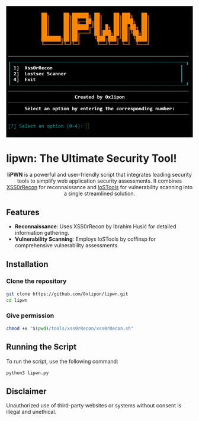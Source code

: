 <div style="text-align: center;">
    <img src="https://raw.githubusercontent.com/snowden-pc/lipwn/refs/heads/main/lipwn.png" alt="Screenshot (lipwn)" style="display: block; margin: 0 auto; margin-bottom: 20px;" />
</div>

# lipwn: The Ultimate Security Tool!

<p style="text-align: center;">
    <strong>liPWN</strong> is a powerful and user-friendly script that integrates leading security tools to simplify web application security assessments. It combines <a href="https://github.com/xss0r/xssorRecon/">XSS0rRecon</a> for reconnaissance and <a href="https://github.com/coffinsp/lostools">loSTools</a> for vulnerability scanning into a single streamlined solution.
</p>

## Features

- **Reconnaissance**: Uses XSS0rRecon by Ibrahim Husić for detailed information gathering.
- **Vulnerability Scanning**: Employs loSTools by coffinsp for comprehensive vulnerability assessments.

## Installation

### Clone the repository

```bash
git clone https://github.com/0xlipon/lipwn.git
cd lipwn
```

### Give permission
```bash
chmod +x "$(pwd)/tools/xss0rRecon/xss0rRecon.sh"
```
## Running the Script

To run the script, use the following command:

```bash
python3 lipwn.py
```

## Disclaimer
Unauthorized use of third-party websites or systems without consent is illegal and unethical.
